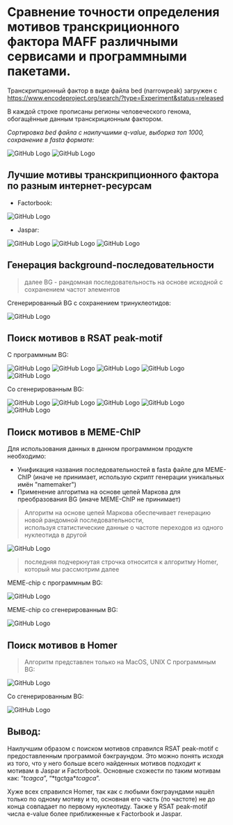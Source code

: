 # Сравнение точности определения мотивов транскриционного фактора MAFF различными сервисами и программными пакетами.
Транскрипционный фактор в виде файла bed (narrowpeak) загружен с https://www.encodeproject.org/search/?type=Experiment&status=released  

В каждой строке прописаны регионы человеческого генома, обогащённые данным транскриционным фактором.  

*Сортировка bed файла с наилучшими q-value, выборка топ 1000, сохранение в fasta формате:*
 
![GitHub Logo](images/Рисунок59.jpg)
![GitHub Logo](images/Рисунок60.jpg)

## Лучшие мотивы транскрипционного фактора по разным интернет-ресурсам

- Factorbook:

![GitHub Logo](images/Рисунок61.png)

- Jaspar:
 
![GitHub Logo](images/Рисунок62.png)
![GitHub Logo](images/Рисунок63.png)
![GitHub Logo](images/Рисунок64.png)

## Генерация background-последовательности 
> далее BG - рандомная последовательность на основе исходной с сохранением частот элементов  

Сгенерированный BG с сохранением тринуклеотидов:
 
![GitHub Logo](images/Рисунок65.jpg)

## Поиск мотивов в RSAT peak-motif
C программным BG:
 
![GitHub Logo](images/Рисунок66.png)
![GitHub Logo](images/Рисунок67.png)
![GitHub Logo](images/Рисунок68.png)
![GitHub Logo](images/Рисунок69.png)
![GitHub Logo](images/Рисунок70.png)
 
Cо сгенерированным BG:
 
![GitHub Logo](images/Рисунок71.png)
![GitHub Logo](images/Рисунок72.png)
![GitHub Logo](images/Рисунок73.png)
![GitHub Logo](images/Рисунок74.png)
![GitHub Logo](images/Рисунок75.png)

## Поиск мотивов в MEME-ChIP
Для использования данных в данном программном продукте необходимо:
- Унификация названия последовательностей в fasta файле для MEME-ChIP (иначе не принимает, использую скрипт генерации уникальных имён "namemaker")
- Применение алгоритма на основе цепей Маркова для преобразования BG (иначе MEME-ChIP не принимает)  
> Алгоритм на основе цепей Маркова обеспечивает генерацию новой рандомной последовательности,  
> используя статистические данные о частоте переходов из одного нуклеотида в другой

![GitHub Logo](images/Рисунок76.jpg)

> последняя подчеркнутая строчка относится к алгоритму Homer, который мы рассмотрим далее  

MEME-chip с программным BG:

![GitHub Logo](images/Рисунок77.png)
 
MEME-chip со сгенерированным BG:

![GitHub Logo](images/Рисунок78.png)

## Поиск мотивов в Homer
> Алгоритм представлен только на MacOS, UNIX
С программным BG:

![GitHub Logo](images/Рисунок79.png)

Со сгенерированным BG:

![GitHub Logo](images/Рисунок80.png)

## Вывод:
Наилучшим образом с поиском мотивов справился RSAT peak-motif с предоставленным программой бэкграундом. Это можно понять исходя из того, что у него больше всего найденных мотивов подходит к мотивам в Jaspar и Factorbook. Основные схожести по таким мотивам как: “*tcagca*”, “*tgctga\**tcagca*”.  

Хуже всех справился Homer, так как с любыми бэкграундами нашёл только по одному мотиву и то, основная его часть (по частоте) не до конца совпадает по первому нуклеотиду.
Также у RSAT peak-motif числа e-value более приближенные к Factorbook и Jaspar.


